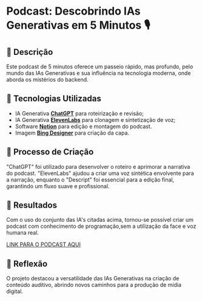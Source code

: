 # Podcast: Descobrindo IAs Generativas em 5 Minutos 🎙️

## 📒 Descrição
Este podcast de 5 minutos oferece um passeio rápido, mas profundo, pelo mundo das IAs Generativas e sua influência na tecnologia moderna, onde aborda os mistérios do backend.

## 🤖 Tecnologias Utilizadas
- IA Generativa **[ChatGPT](https://chat.openai.com)** para roteirização e revisão;
- IA Generativa **[ElevenLabs](https://www.elevenlabs.io)** para clonagem e sintetização de voz;
- Software **[Notion](https://www.notion.so/pt-br)** para edição e montagem do podcast.
- Imagem **[Bing Designer](https://www.bing.com/chat?q=Microsoft+Copilot&FORM=hpcodx)** para criação da capa.

## 🧐 Processo de Criação
"ChatGPT" foi utilizado para desenvolver o roteiro e aprimorar a narrativa do podcast. "ElevenLabs" ajudou a criar uma voz sintética envolvente para a narração, enquanto o "Descript" foi essencial para a edição final, garantindo um fluxo suave e profissional.

## 🚀 Resultados
Com o uso do conjunto das IA's citadas acima, tornou-se possível criar um podcast com conhecimento de programação,sem a utilização da face e voz humana real.

[LINK PARA O PODCAST AQUI](https://www.notion.so/O-C-digo-Secreto-Mist-rios-do-Backend-cd478ef7af4e4861aa7ba678e7effce7?pvs=4)

## 💭 Reflexão
O projeto destacou a versatilidade das IAs Generativas na criação de conteúdo auditivo, abrindo novos caminhos para a produção de mídia digital.
